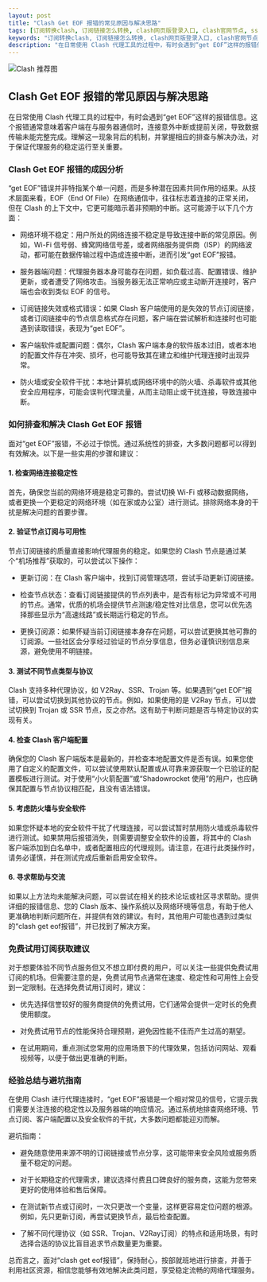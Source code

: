```yaml
---
layout: post
title: "Clash Get EOF 报错的常见原因与解决思路"
tags: [订阅转换clash, 订阅链接怎么转换, clash网页版登录入口, clash官网节点, ssr免费订阅地址github]
keywords: "订阅转换clash, 订阅链接怎么转换, clash网页版登录入口, clash官网节点, ssr免费订阅地址github"
description: "在日常使用 Clash 代理工具的过程中，有时会遇到“get EOF”这样的报错信息。这个报错通常意味着客户端在与服务器通信时，连接意外中断或提前关闭，导致数据传输未能完整完成。理解这一现象背后的机制，并掌握相应的排查与解决办法，对于保证代理服务的稳定运行至关重要。"
---
```


![Clash 推荐图](https://clashjd.github.io/assets/img/clash订阅节点购买.png)

## Clash Get EOF 报错的常见原因与解决思路

在日常使用 Clash 代理工具的过程中，有时会遇到“get EOF”这样的报错信息。这个报错通常意味着客户端在与服务器通信时，连接意外中断或提前关闭，导致数据传输未能完整完成。理解这一现象背后的机制，并掌握相应的排查与解决办法，对于保证代理服务的稳定运行至关重要。

### Clash Get EOF 报错的成因分析

“get EOF”错误并非特指某个单一问题，而是多种潜在因素共同作用的结果。从技术层面来看，EOF（End Of File）在网络通信中，往往标志着连接的正常关闭，但在 Clash 的上下文中，它更可能暗示着非预期的中断。这可能源于以下几个方面：

- 网络环境不稳定：用户所处的网络连接不稳定是导致连接中断的常见原因。例如，Wi-Fi 信号弱、蜂窝网络信号差，或者网络服务提供商（ISP）的网络波动，都可能在数据传输过程中造成连接中断，进而引发“get EOF”报错。

- 服务器端问题：代理服务器本身可能存在问题，如负载过高、配置错误、维护更新，或者遭受了网络攻击。当服务器无法正常响应或主动断开连接时，客户端也会收到类似 EOF 的信号。

- 订阅链接失效或格式错误：如果 Clash 客户端使用的是失效的节点订阅链接，或者订阅链接中的节点信息格式存在问题，客户端在尝试解析和连接时也可能遇到读取错误，表现为“get EOF”。

- 客户端软件或配置问题：偶尔，Clash 客户端本身的软件版本过旧，或者本地的配置文件存在冲突、损坏，也可能导致其在建立和维护代理连接时出现异常。

- 防火墙或安全软件干扰：本地计算机或网络环境中的防火墙、杀毒软件或其他安全应用程序，可能会误判代理流量，从而主动阻止或干扰连接，导致连接中断。

### 如何排查和解决 Clash Get EOF 报错

面对“get EOF”报错，不必过于惊慌。通过系统性的排查，大多数问题都可以得到有效解决。以下是一些实用的步骤和建议：

#### 1. 检查网络连接稳定性

首先，确保您当前的网络环境是稳定可靠的。尝试切换 Wi-Fi 或移动数据网络，或者更换一个更稳定的网络环境（如在家或办公室）进行测试。排除网络本身的干扰是解决问题的首要步骤。

#### 2. 验证节点订阅与可用性

节点订阅链接的质量直接影响代理服务的稳定。如果您的 Clash 节点是通过某个“机场推荐”获取的，可以尝试以下操作：

- 更新订阅：在 Clash 客户端中，找到订阅管理选项，尝试手动更新订阅链接。

- 检查节点状态：查看订阅链接提供的节点列表中，是否有标记为异常或不可用的节点。通常，优质的机场会提供节点测速/稳定性对比信息，您可以优先选择那些显示为“高速线路”或长期运行稳定的节点。

- 更换订阅源：如果怀疑当前订阅链接本身存在问题，可以尝试更换其他可靠的订阅源。一些社区会分享经过验证的节点分享信息，但务必谨慎识别信息来源，避免使用不明链接。

#### 3. 测试不同节点类型与协议

Clash 支持多种代理协议，如 V2Ray、SSR、Trojan 等。如果遇到“get EOF”报错，可以尝试切换到其他协议的节点。例如，如果使用的是 V2Ray 节点，可以尝试切换到 Trojan 或 SSR 节点，反之亦然。这有助于判断问题是否与特定协议的实现有关。

#### 4. 检查 Clash 客户端配置

确保您的 Clash 客户端版本是最新的，并检查本地配置文件是否有误。如果您使用了自定义的配置文件，可以尝试使用默认配置或从可靠来源获取一个已验证的配置模板进行测试。对于使用“小火箭配置”或“Shadowrocket 使用”的用户，也应确保其配置与节点协议相匹配，且没有语法错误。

#### 5. 考虑防火墙与安全软件

如果您怀疑本地的安全软件干扰了代理连接，可以尝试暂时禁用防火墙或杀毒软件进行测试。如果禁用后报错消失，则需要调整安全软件的设置，将其中的 Clash 客户端添加到白名单中，或者配置相应的代理规则。请注意，在进行此类操作时，请务必谨慎，并在测试完成后重新启用安全软件。

#### 6. 寻求帮助与交流

如果以上方法均未能解决问题，可以尝试在相关的技术论坛或社区寻求帮助。提供详细的报错信息、您的 Clash 版本、操作系统以及网络环境等信息，有助于他人更准确地判断问题所在，并提供有效的建议。有时，其他用户可能也遇到过类似的“clash get eof报错”，并已找到了解决方案。

### 免费试用订阅获取建议

对于想要体验不同节点服务但又不想立即付费的用户，可以关注一些提供免费试用订阅的机场。但需要注意的是，免费试用节点通常在速度、稳定性和可用性上会受到一定限制。在选择免费试用订阅时，建议：

- 优先选择信誉较好的服务商提供的免费试用，它们通常会提供一定时长的免费使用额度。

- 对免费试用节点的性能保持合理预期，避免因性能不佳而产生过高的期望。

- 在试用期间，重点测试您常用的应用场景下的代理效果，包括访问网站、观看视频等，以便于做出更准确的判断。

### 经验总结与避坑指南

在使用 Clash 进行代理连接时，“get EOF”报错是一个相对常见的信号，它提示我们需要关注连接的稳定性以及服务器端的响应情况。通过系统地排查网络环境、节点订阅、客户端配置以及安全软件的干扰，大多数问题都能迎刃而解。

避坑指南：

- 避免随意使用来源不明的订阅链接或节点分享，这可能带来安全风险或服务质量不稳定的问题。

- 对于长期稳定的代理需求，建议选择付费且口碑良好的服务商，这能为您带来更好的使用体验和售后保障。

- 在测试新节点或订阅时，一次只更改一个变量，这样更容易定位问题的根源。例如，先只更新订阅，再尝试更换节点，最后检查配置。

- 了解不同代理协议（如 SSR、Trojan、V2Ray订阅）的特点和适用场景，有时选择合适的协议比盲目追求节点数量更为重要。

总而言之，面对“clash get eof报错”，保持耐心，按部就班地进行排查，并善于利用社区资源，相信您能够有效地解决此类问题，享受稳定流畅的网络代理服务。